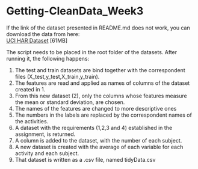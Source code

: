 Getting-CleanData_Week3
=======================
If the link of the dataset presented in README.md does not work, you can download the data from here:  
[UCI HAR Dataset](https://www.dropbox.com/s/rp9l8yrafajjx7p/UCI%20HAR%20Dataset.zip?dl=0) [61MB]

The script needs to be placed in the root folder of the datasets.
After running it, the following happens:

1. The test and train datasets are bind together with the correspondent files (X_test,y_test,X_train,y_train).
2. The features are read and applied as names of columns of the dataset created in 1.
3. From this new dataset (2), only the columns whose features measure the mean or standard deviation, are chosen.
4. The names of the features are changed to more descriptive ones
5. The numbers in the labels are replaced by the correspondent names of the activities.
6. A dataset with the requirements (1,2,3 and 4) established in the assignment, is returned.
7. A column is added to the dataset, with the number of each subject.
8. A new dataset is created with the average of each variable for each activity and each subject.
9. That dataset is written as a .csv file, named tidyData.csv
